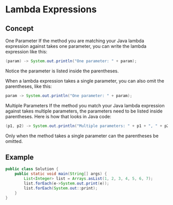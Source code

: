 # Lambda Expressions

## Concept

One Parameter
If the method you are matching your Java lambda expression against takes one parameter, you can write the lambda expression like this:

```java
(param) -> System.out.println("One parameter: " + param);
```

Notice the parameter is listed inside the parentheses.

When a lambda expression takes a single parameter, you can also omit the parentheses, like this:

```java
param -> System.out.println("One parameter: " + param);
```
Multiple Parameters
If the method you match your Java lambda expression against takes multiple parameters, the parameters need to be listed inside parentheses. Here is how that looks in Java code:

```java
(p1, p2) -> System.out.println("Multiple parameters: " + p1 + ", " + p2);
```

Only when the method takes a single parameter can the parentheses be omitted.

## Example

```java
public class Solution {
    public static void main(String[] args) {
        List<Integer> list = Arrays.asList(1, 2, 3, 4, 5, 6, 7);
        list.forEach(e->System.out.print(e));
        list.forEach(System.out::print);
    }
}
```

